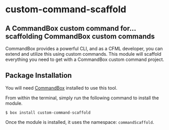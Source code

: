 # custom-command-scaffold

## A CommandBox custom command for... scaffolding CommandBox custom commands
CommandBox provides a powerful CLI, and as a CFML developer, you can extend and utilize this using custom commands. This module will scaffold everything you need to get with a CommandBox custom command project.

## Package Installation

You will need [CommandBox](https://www.ortussolutions.com/products/commandbox) installed to use this tool.

From within the terminal, simply run the following command to install the module.
```
$ box install custom-command-scaffold
```

Once the module is installed, it uses the namespace: `commandScaffold`.